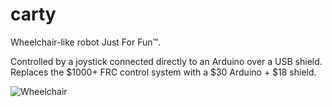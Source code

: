 # carty
Wheelchair-like robot Just For Fun™.

Controlled by a joystick connected directly to an Arduino over a USB shield.
Replaces the $1000+ FRC control system with a $30 Arduino + $18 shield.

![Wheelchair](https://s-media-cache-ak0.pinimg.com/236x/2b/63/67/2b6367100e1d385575f76e9b5e3bd6a9.jpg)
